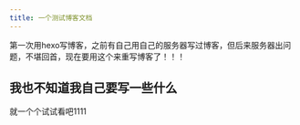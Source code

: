 ```yaml
---
title: 一个测试博客文档
---
```

第一次用hexo写博客，之前有自己用自己的服务器写过博客，但后来服务器出问题，不堪回首，现在要用这个来重写博客了！！！

## 我也不知道我自己要写一些什么
就一个个试试看吧1111
